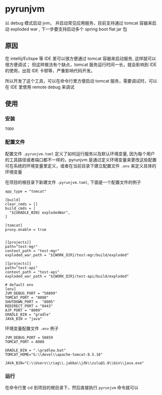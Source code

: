 # pyrunjvm
以 debug 模式启动 jvm， 并启动常见应用服务，目前支持通过 tomcat 容器来启动 exploded war , 下一步要支持启动多个 spring boot flat jar 包

## 原因
  在 intellij/Eclispe 等 IDE 里可以很方便通过 tomcat 容器来启动服务, 这样就可以很方便调试；
但这样做法有个缺点，tomcat 服务运行时间一长，就会影响到 IDE 的使用，出现 IDE 卡顿等，严重影响代码开发。

所以开发了这个工具，可以在命令行里方便启动 tomcat 服务，需要调试时，可以在 IDE 里使用 remote debug 来调试


## 使用

### 安装
 `TODO`

### 配置文件
  配置文件 `.pyrunjvm.toml` 定义了如何运行服务以及默认环境变量,
  因为每个用户的工具路径或者端口都不一样的，pyrunjvm 是通过定义环境变量来更改这些配置
  可在系统的环境变量里定义，或者在当前目录下建立配置文件 `.env` 来定义具体的环境变量

  在项目的根目录下新建文件 `.pyrunjvm.toml`, 下面是一个配置文件的例子
  ```
app_type = "tomcat"

[build]
clear_cmds = []
build_cmds = [
    "${GRADLE_BIN} explodedWar",
]

[tomcat]
proxy.enable = true


[[projects]]
path="test-mgr"
context_path = "test-mgr"
exploded_war_path = "${WORK_DIR}/test-mgr/build/exploded"

[[projects]]
path="test-api"
context_path = "test-api"
exploded_war_path = "${WORK_DIR}/test-api/build/exploded"

# default env
[env]
JVM_DEBUG_PORT = "50899"
TOMCAT_PORT = "8080"
SHUTDOWN_PORT =  "8005"
REDIRECT_PORT = "8443"
AJP_PORT = "8009"
GRADLE_BIN = "gradle"
JAVA_BIN = "java"

  ```

  环境变量配置文件 `.env` 例子

  ```
JVM_DEBUG_PORT = 50859
TOMCAT_PORT = 8080

GRADLE_BIN = ".\gradlew.bat"
TOMCAT_HOME="G:\\devel\\apache-tomcat-8.5.16"

JAVA_BIN="C:\\Users\\riag\\.jabba\\jdk\\zulu@1.8\\bin\\java.exe"
 
  ```

  ### 运行
  在命令行里 cd 到项目的根目录下，然后直接执行 `pyrunjvm` 命令就可以
